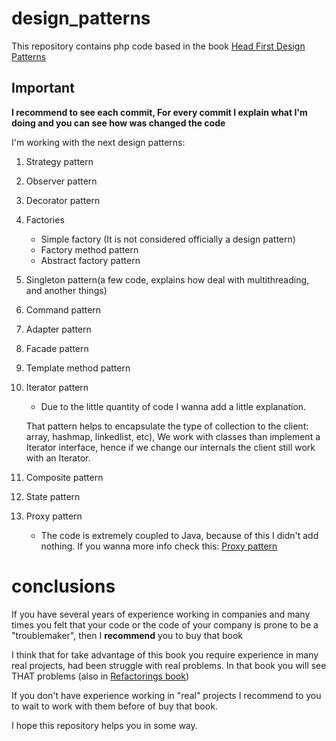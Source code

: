 # design_patterns
This repository contains php code based in the book [Head First Design Patterns](https://www.amazon.es/Head-First-Design-Patterns-Freeman/dp/0596007124)

## Important

**I recommend to see each commit, For every commit I explain what I'm doing and you can see how was changed the code**

I'm working with the next design patterns:

1.  Strategy pattern
2.  Observer pattern
3.  Decorator pattern
4.  Factories
    - Simple factory (It is not considered officially a design pattern)
    - Factory method pattern
    - Abstract factory pattern
5.  Singleton pattern(a few code, explains how deal with multithreading, and another things)
6.  Command pattern
7.  Adapter pattern
8.  Facade pattern
9.  Template method pattern
10. Iterator pattern
    - Due to the little quantity of code I wanna add a little explanation.
    
    That pattern helps to encapsulate the type of collection to the client: array, hashmap, linkedlist, etc), 
    We work with classes than implement a Iterator interface, 
    hence if we change our internals the client still work with an Iterator.
11. Composite pattern
12. State pattern
13. Proxy pattern
    - The code is extremely coupled to Java, because of this I didn't add nothing.
    If you wanna more info check this: [Proxy pattern](https://en.wikipedia.org/wiki/Proxy_pattern)
    
    
# conclusions

If you have several years of experience working in companies and many times you felt
that your code or the code of your company is prone to be a "troublemaker",
then I **recommend** you to buy that book

I think that for take advantage of this book you require experience in many real projects, had been struggle with real problems. In that book 
you will see THAT problems (also in [Refactorings book](https://github.com/devcorpio/refactoring))

If you don't have experience working in "real" projects I recommend to you to wait to work with them before of buy that book.

I hope this repository helps you in some way.
